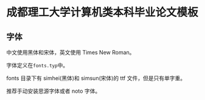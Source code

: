 # 成都理工大学计算机类本科毕业论文模板

## 字体

中文使用黑体和宋体，英文使用 Times New Roman。

字体定义在`fonts.typ`中。

fonts 目录下有 simhei(黑体)和 simsun(宋体)的 ttf 文件，但是只有单字重。

推荐手动安装思源字体或者 noto 字体。
